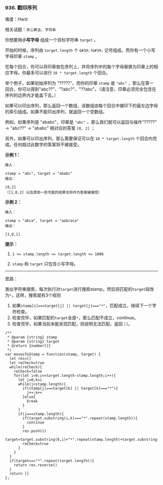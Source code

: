 ### 936. 戳印序列

难度：Hard

相关话题：`贪心算法`、`字符串`

你想要用**小写字母** 组成一个目标字符串 `target` 。



开始的时候，序列由 `target.length` 个 `&#39;?&#39;` 记号组成。而你有一个小写字母印章 `stamp` 。



在每个回合，你可以将印章放在序列上，并将序列中的每个字母替换为印章上的相应字母。你最多可以进行 `10 * target.length`  个回合。



举个例子，如果初始序列为 "?????"，而你的印章  `stamp` 是 `"abc"` ，那么在第一回合，你可以得到"abc??"、"?abc?"、"??abc"。（请注意，印章必须完全包含在序列的边界内才能盖下去。）



如果可以印出序列，那么返回一个数组，该数组由每个回合中被印下的最左边字母的索引组成。如果不能印出序列，就返回一个空数组。



例如，如果序列是 "ababc"，印章是  `"abc"` ，那么我们就可以返回与操作"?????" -> "abc??" -> "ababc" 相对应的答案  `[0, 2]` ；



另外，如果可以印出序列，那么需要保证可以在  `10 * target.length` 个回合内完成。任何超过此数字的答案将不被接受。







**示例 1：** 





```
输入：

stamp = "abc", target = "ababc"
输出：

[0,2]
（[1,0,2] 以及其他一些可能的结果也将作为答案被接受）

```


**示例 2：** 





```
输入：

stamp = "abca", target = "aabcaca"
输出：

[3,0,1]

```






**提示：** 




1.  `1 <= stamp.length <= target.length <= 1000` 

2.  `stamp`  和 `target` 只包含小写字母。






-----

思路：

类似字符串搜索，每次执行对`target`进行搜索stamp，然后将匹配的`target`段改为`*`，这样，搜索就有3个规则

1. 如果`stamp[i]===target[j] || target[j]==="*"`，匹配成立，继续下一个字符检查。
2. 检查完毕，如果匹配的`target`全是`*`，那么匹配不成立，continue。
3. 检查完毕，如果当前未能发现匹配，则说明无法匹配，返回 `[]`。


```
/**
 * @param {string} stamp
 * @param {string} target
 * @return {number[]}
 */
var movesToStamp = function(stamp, target) {
  let res=[]
  let reCheck=true
  while(reCheck){
    reCheck=false
    for(let i=0;i<=target.length-stamp.length;i++){
      let j=0,k=i
      while(j<stamp.length){
        if(stamp[j]===target[k] || target[k]==="*"){
          j++;k++
        }else{
          break
        }
      }
      if(j===stamp.length){
        if(target.substring(i,k)==="*".repeat(stamp.length)){
          continue
        }
        res.push(i)
        target=target.substring(0,i)+"*".repeat(stamp.length)+target.substring(k)
        reCheck=true
      }
    }
  }
  if(target==="*".repeat(target.length)){
    return res.reverse()
  }
  return []
};



```

